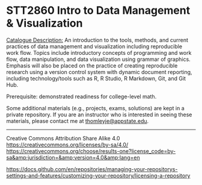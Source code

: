 # STT2860 Intro to Data Management & Visualization

[Catalogue Description:]((http://bulletin.appstate.edu/)) An introduction to the tools, methods, and current practices of data management and visualization including reproducible work flow. Topics include introductory concepts of programming and work flow, data manipulation, and data visualization using grammar of graphics. Emphasis will also be placed on the practice of creating reproducible research using a version control system with dynamic document reporting, including technology/tools such as R, R Studio, R Markdown, Git, and Git Hub. 

Prerequisite: demonstrated readiness for college-level math. 

Some additional materials (e.g., projects, exams, solutions) are kept in a private repository. If you are an instructor who is interested in seeing these materials, please contact me at thomleyje@appstate.edu.

***
Creative Commons Attribution Share Alike 4.0  
https://creativecommons.org/licenses/by-sa/4.0/  
https://creativecommons.org/choose/results-one?license_code=by-sa&amp;jurisdiction=&amp;version=4.0&amp;lang=en  

https://docs.github.com/en/repositories/managing-your-repositorys-settings-and-features/customizing-your-repository/licensing-a-repository
